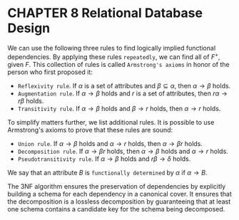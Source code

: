# CHAPTER 8 Relational Database Design



We can use the following three rules to find logically implied functional dependencies. By applying these rules `repeatedly`, we can find all of $F^+$, given $F$. This collection of rules is called `Armstrong's axioms` in honor of the person who first proposed it:

- `Reflexivity rule`. If $\alpha$ is a set of attributes and $\beta \subseteq \alpha$, then $\alpha \rightarrow \beta$ holds.
- `Augmentation rule`. If $\alpha \rightarrow \beta$ holds and $r$ is a set of attributes, then $r \alpha \rightarrow r \beta$ holds.
- `Transitivity rule`. If $\alpha \rightarrow \beta$ holds and $\beta \rightarrow r$ holds, then $\alpha \rightarrow r$ holds.

To simplify matters further, we list additional rules. It is possible to use Armstrong's axioms to prove that these rules are sound:

- `Union rule`. If $\alpha \rightarrow \beta$ holds and $\alpha \rightarrow r$ holds, then $\alpha \rightarrow \beta r$ holds.
- `Decomposition rule`. If $\alpha \rightarrow \beta r$ holds, then $\alpha \rightarrow \beta$ holds and $\alpha \rightarrow r$ holds.
- `Pseudotransitivity rule`. If $\alpha \rightarrow \beta$ holds and $r \beta \rightarrow \delta$ holds.

We say that an attribute $B$ is `functionally determined` by $\alpha$ if $\alpha \rightarrow B$.

The 3NF algorithm ensures the preservation of dependencies by explicitly building a schema for each dependency in a canonical cover. It ensures that the decomposition is a lossless decomposition by guaranteeing that at least one schema contains a candidate key for the schema being decomposed.

